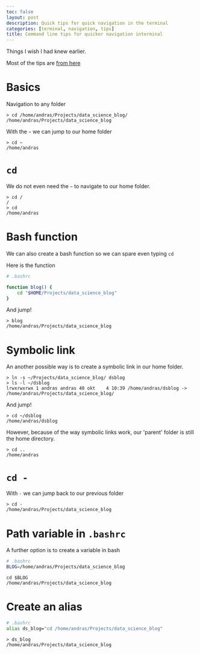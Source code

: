 ```yaml
---
toc: false
layout: post
description: Quick tips for quick navigation in the terminal
categories: [terminal, navigation, tips]
title: Command line tips for quicker navigation interminal
---
```

Things I wish I had knew earlier.

Most of the tips are [from here](https://superuser.com/questions/356199/best-way-to-gain-quick-access-to-frequently-used-directory-in-linux-terminal)

# Basics

Navigation to any folder

```shell
> cd /home/andras/Projects/data_science_blog/
/home/andras/Projects/data_science_blog
```

With the `~` we can jump to our home folder

```shell
> cd ~
/home/andras
```

# `cd`

We do not even need the `~` to navigate to our home folder.

```shell
> cd /
/
> cd
/home/andras
```

# Bash function

We can also create a bash function so we can spare even typing `cd`

Here is the function

```bash
# .bashrc

function blog() {
    cd "$HOME/Projects/data_science_blog"
}
```

And jump!

```shell
> blog
/home/andras/Projects/data_science_blog
```

# Symbolic link

An another possible way is to create a symbolic link in our home folder.

```shell
> ln -s ~/Projects/data_science_blog/ dsblog
> ls -l ~/dsblog
lrwxrwxrwx 1 andras andras 40 okt    4 10:39 /home/andras/dsblog -> /home/andras/Projects/data_science_blog/
```

And jump!

```
> cd ~/dsblog
/home/andras/dsblog
```

However, because of the way symbolic links work, our 'parent' folder is still the home directory.

```shell
> cd ..
/home/andras
```

# `cd -`

With `-` we can jump back to our previous folder

```shell
> cd -
/home/andras/Projects/data_science_blog
```

# Path variable in `.bashrc`

A further option is to create a variable in bash

```bash
# .bashrc
BLOG=/home/andras/Projects/data_science_blog
```

```shell
cd $BLOG
/home/andras/Projects/data_science_blog
```

# Create an alias

```bash
# .bashrc
alias ds_blog="cd /home/andras/Projects/data_science_blog"
```

```shell
> ds_blog
/home/andras/Projects/data_science_blog
```
